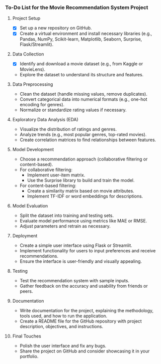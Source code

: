### To-Do List for the Movie Recommendation System Project

1. Project Setup
   - [x] Set up a new repository on GitHub.
   - [x] Create a virtual environment and install necessary libraries (e.g., Pandas, NumPy, Scikit-learn, Matplotlib, Seaborn, Surprise, Flask/Streamlit).

2. Data Collection
   - [x] Identify and download a movie dataset (e.g., from Kaggle or MovieLens).
   - Explore the dataset to understand its structure and features.

3. Data Preprocessing
   - Clean the dataset (handle missing values, remove duplicates).
   - Convert categorical data into numerical formats (e.g., one-hot encoding for genres).
   - Normalize or standardize rating values if necessary.

4. Exploratory Data Analysis (EDA)
   - Visualize the distribution of ratings and genres.
   - Analyze trends (e.g., most popular genres, top-rated movies).
   - Create correlation matrices to find relationships between features.

5. Model Development
   - Choose a recommendation approach (collaborative filtering or content-based).
   - For collaborative filtering:
     - Implement user-item matrix.
     - Use the Surprise library to build and train the model.
   - For content-based filtering:
     - Create a similarity matrix based on movie attributes.
     - Implement TF-IDF or word embeddings for descriptions.

6. Model Evaluation
   - Split the dataset into training and testing sets.
   - Evaluate model performance using metrics like MAE or RMSE.
   - Adjust parameters and retrain as necessary.

7. Deployment
   - Create a simple user interface using Flask or Streamlit.
   - Implement functionality for users to input preferences and receive recommendations.
   - Ensure the interface is user-friendly and visually appealing.

8. Testing
   - Test the recommendation system with sample inputs.
   - Gather feedback on the accuracy and usability from friends or peers.

9. Documentation
   - Write documentation for the project, explaining the methodology, tools used, and how to run the application.
   - Create a README file for the GitHub repository with project description, objectives, and instructions.

10. Final Touches
    - Polish the user interface and fix any bugs.
    - Share the project on GitHub and consider showcasing it in your portfolio.
